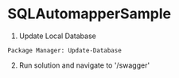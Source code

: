 # SQLAutomapperSample

1. Update Local Database
```
Package Manager: Update-Database
```

2. Run solution and navigate to '/swagger'

